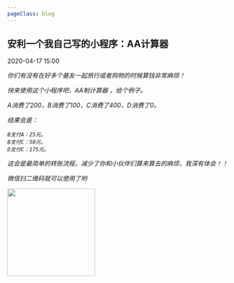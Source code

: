 ```yaml
---
pageClass: blog
---
```


## 安利一个我自己写的小程序：AA计算器
<p class="date">2020-04-17 15:00
  <span id="/blog/applets/AACalculator.html" class="leancloud_visitors">
      <i class="shni shn-eye-fill" />
      <i class="leancloud-visitors-count"></i>
  </span>
</p>

你们有没有在好多个基友一起旅行或者购物的时候算钱非常麻烦！

快来使用这个小程序吧，AA制计算器 ，给个例子。

A消费了200，B消费了100，C消费了400，D消费了0。

结果会是：

```
B支付A：25元。
B支付C：50元。
D支付C：175元。
```

这会是最简单的转账流程，减少了你和小伙伴们算来算去的麻烦，我深有体会！！

微信扫二维码就可以使用了哟

<img src="https://cdn.chenyingshuang.cn/blog/applets/AACalculator/1.jpg" width="200"/>

<base-valine />